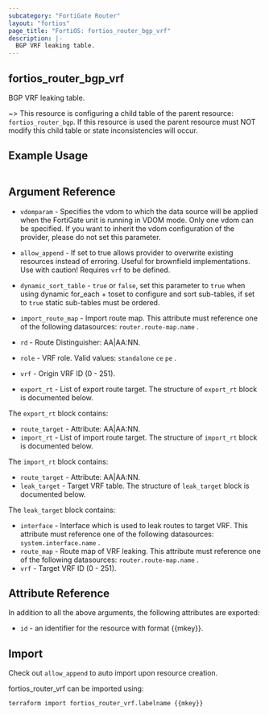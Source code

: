 ```yaml
---
subcategory: "FortiGate Router"
layout: "fortios"
page_title: "FortiOS: fortios_router_bgp_vrf"
description: |-
  BGP VRF leaking table.
---
```


## fortios_router_bgp_vrf
BGP VRF leaking table.

~> This resource is configuring a child table of the parent resource: `fortios_router_bgp`. If this resource is used the parent resource must NOT modify this child table or state inconsistencies will occur.


## Example Usage

```hcl

```

## Argument Reference
* `vdomparam` - Specifies the vdom to which the data source will be applied when the FortiGate unit is running in VDOM mode. Only one vdom can be specified. If you want to inherit the vdom configuration of the provider, please do not set this parameter.
* `allow_append` - If set to true allows provider to overwrite existing resources instead of erroring. Useful for brownfield implementations. Use with caution! Requires `vrf` to be defined.
* `dynamic_sort_table` - `true` or `false`, set this parameter to `true` when using dynamic for_each + toset to configure and sort sub-tables, if set to `true` static sub-tables must be ordered.

* `import_route_map` - Import route map. This attribute must reference one of the following datasources: `router.route-map.name` .
* `rd` - Route Distinguisher: AA|AA:NN.
* `role` - VRF role. Valid values: `standalone` `ce` `pe` .
* `vrf` - Origin VRF ID (0 - 251).
* `export_rt` - List of export route target. The structure of `export_rt` block is documented below.

The `export_rt` block contains:

* `route_target` - Attribute: AA|AA:NN.
* `import_rt` - List of import route target. The structure of `import_rt` block is documented below.

The `import_rt` block contains:

* `route_target` - Attribute: AA|AA:NN.
* `leak_target` - Target VRF table. The structure of `leak_target` block is documented below.

The `leak_target` block contains:

* `interface` - Interface which is used to leak routes to target VRF. This attribute must reference one of the following datasources: `system.interface.name` .
* `route_map` - Route map of VRF leaking. This attribute must reference one of the following datasources: `router.route-map.name` .
* `vrf` - Target VRF ID (0 - 251).

## Attribute Reference

In addition to all the above arguments, the following attributes are exported:
* `id` - an identifier for the resource with format {{mkey}}.

## Import

Check out `allow_append` to auto import upon resource creation.

fortios_router_vrf can be imported using:
```sh
terraform import fortios_router_vrf.labelname {{mkey}}
```
